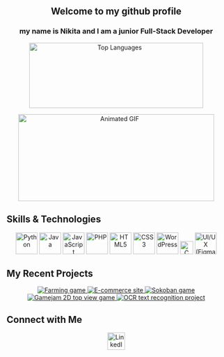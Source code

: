 <h2 align="center">Welcome to my github profile</h2>
<h3 align="center">my name is Nikita and I am a junior Full-Stack Developer</h3>

<p align="center">
  <img src="https://github-readme-stats.vercel.app/api/top-langs?username=NeonSamurai144hz&locale=en&hide_title=false&layout=compact&card_width=320&langs_count=5&theme=transparent&hide_border=false" alt="Top Languages" height="150" width="400" />
</p>

<p align="center">
  <img src="https://giffiles.alphacoders.com/480/48044.gif" alt="Animated GIF" height="200" width="450" />
</p>

## Skills & Technologies

<p align="center">
  <img src="https://cdn.jsdelivr.net/gh/devicons/devicon/icons/python/python-original.svg" alt="Python" height="50" />
  <img src="https://cdn.jsdelivr.net/gh/devicons/devicon/icons/java/java-original.svg" alt="Java" height="50" />
  <img src="https://cdn.jsdelivr.net/gh/devicons/devicon/icons/javascript/javascript-original.svg" alt="JavaScript" height="50" />
  <img src="https://cdn.jsdelivr.net/gh/devicons/devicon/icons/php/php-original.svg" alt="PHP" height="50" />
  <img src="https://cdn.jsdelivr.net/gh/devicons/devicon/icons/html5/html5-original.svg" alt="HTML5" height="50" />
  <img src="https://cdn.jsdelivr.net/gh/devicons/devicon/icons/css3/css3-original.svg" alt="CSS3" height="50" />
  <img src="https://cdn.jsdelivr.net/gh/devicons/devicon/icons/wordpress/wordpress-original.svg" alt="WordPress" height="50" />
  <img src="https://cdn.jsdelivr.net/gh/devicons/devicon/icons/c/c-original.svg" alt="C" height="30" />
  <img src="https://cdn.jsdelivr.net/gh/devicons/devicon/icons/figma/figma-original.svg" alt="UI/UX (Figma)" height="50" />
</p>

## My Recent Projects

<p align="center">
  <a href="https://github.com/NeonSamurai144hz/FarmMyFarm">
    <img src="https://github-readme-stats.vercel.app/api/pin/?username=NeonSamurai144hz&repo=FarmMyFarm&theme=transparent" alt="Farming game" />
  </a>
  <a href="https://github.com/NeonSamurai144hz/projet-fullstack-nikita">
    <img src="https://github-readme-stats.vercel.app/api/pin/?username=NeonSamurai144hz&repo=projet-fullstack-nikita&theme=transparent" alt="E-commerce site" />
  </a>
  <a href="https://github.com/NeonSamurai144hz/projet-sokoban.git">
    <img src="https://github-readme-stats.vercel.app/api/pin/?username=NeonSamurai144hz&repo=projet-sokoban.git&theme=transparent" alt="Sokoban game" />
  </a>
  <a href="https://github.com/TheKings294/SUNGOD">
    <img src="https://github-readme-stats.vercel.app/api/pin/?username=TheKings294&repo=SUNGOD&theme=transparent" alt="Gamejam 2D top view game" />
  </a>
  <a href="https://github.com/FazonPlay/the8siders">
    <img src="https://github-readme-stats.vercel.app/api/pin/?username=FazonPlay&repo=the8siders&theme=transparent" alt="OCR text recognition project" />
  </a>
</p>

## Connect with Me

<p align="center">
  <a href="https://www.linkedin.com/in/nikita-bobeica-498ab5327/">
    <img src="https://img.shields.io/static/v1?message=LinkedIn&logo=linkedin&label=&color=0077B5&logoColor=white&labelColor=&style=for-the-badge" alt="LinkedIn" height="40" />
  </a>
</p>
